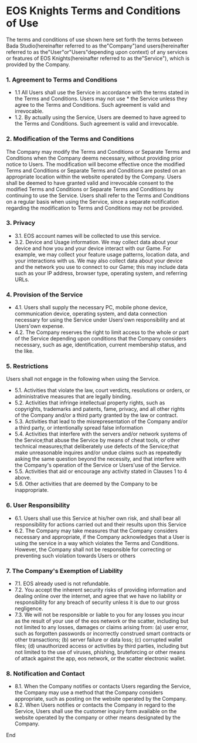 # EOS Knights Terms and Conditions of Use
The terms and conditions of use shown here set forth the terms between Bada Studio(hereinafter referred to as the"Company")and users(hereinafter referred to as the"User"or"Users"depending upon context) of any services or features of EOS Knights(hereinafter referred to as the"Service"), which is provided by the Company.

### 1. Agreement to Terms and Conditions
* 1.1 All Users shall use the Service in accordance with the terms stated in the Terms and Conditions. Users may not use * the Service unless they agree to the Terms and Conditions. Such agreement is valid and irrevocable.
* 1.2. By actually using the Service, Users are deemed to have agreed to the Terms and Conditions. Such agreement is valid and irrevocable.

### 2. Modification of the Terms and Conditions
The Company may modify the Terms and Conditions or Separate Terms and Conditions when the Company deems necessary, without providing prior notice to Users. The modification will become effective once the modified Terms and Conditions or Separate Terms and Conditions are posted on an appropriate location within the website operated by the Company. Users shall be deemed to have granted valid and irrevocable consent to the modified Terms and Conditions or Separate Terms and Conditions by continuing to use the Service. Users shall refer to the Terms and Conditions on a regular basis when using the Service, since a separate notification regarding the modification to Terms and Conditions may not be provided.

### 3. Privacy
* 3.1. EOS account names will be collected to use this service.
* 3.2. Device and Usage information. We may collect data about your device and how you and your device interact with our Game. For example, we may collect your feature usage patterns, location data, and your interactions with us. We may also collect data about your device and the network you use to connect to our Game; this may include data such as your IP address, browser type, operating system, and referring URLs.

### 4. Provision of the Service
* 4.1. Users shall supply the necessary PC, mobile phone device, communication device, operating system, and data connection necessary for using the Service under Users'own responsibility and at Users'own expense.
* 4.2. The Company reserves the right to limit access to the whole or part of the Service depending upon conditions that the Company considers necessary, such as age, identification, current membership status, and the like.

### 5. Restrictions
Users shall not engage in the following when using the Service.
* 5.1. Activities that violate the law, court verdicts, resolutions or orders, or administrative measures that are legally binding.
* 5.2.  Activities that infringe intellectual property rights, such as copyrights, trademarks and patents, fame, privacy, and all other rights of the Company and/or a third party granted by the law or contract.
* 5.3. Activities that lead to the misrepresentation of the Company and/or a third party, or intentionally spread false information
* 5.4.  Activities that interfere with the servers and/or network systems of the Service;that abuse the Service by means of cheat tools, or other technical measures;that deliberately use defects of the Service;that make unreasonable inquires and/or undue claims such as repeatedly asking the same question beyond the necessity, and that interfere with the Company's operation of the Service or Users'use of the Service.
* 5.5. Activities that aid or encourage any activity stated in Clauses 1 to 4 above.
* 5.6. Other activities that are deemed by the Company to be inappropriate.

### 6. User Responsibility
* 6.1. Users shall use this Service at his/her own risk, and shall bear all responsibility for actions carried out and their results upon this Service
* 6.2. The Company may take measures that the Company considers necessary and appropriate, if the Company acknowledges that a User is using the service in a way which violates the Terms and Conditions. However, the Company shall not be responsible for correcting or preventing such violation towards Users or others

### 7. The Company's Exemption of Liability
* 7.1. EOS already used is not refundable.
* 7.2. You accept the inherent security risks of providing information and dealing online over the internet, and agree that we have no liability or responsibility for any breach of security unless it is due to our gross negligence.
* 7.3. We will not be responsible or liable to you for any losses you incur as the result of your use of the eos network or the scatter, including but not limited to any losses, damages or claims arising from: (a) user error, such as forgotten passwords or incorrectly construed smart contracts or other transactions; (b) server failure or data loss; (c) corrupted wallet files; (d) unauthorized access or activities by third parties, including but not limited to the use of viruses, phishing, bruteforcing or other means of attack against the app, eos network, or the scatter electronic wallet.

### 8. Notification and Contact
* 8.1. When the Company notifies or contacts Users regarding the Service, the Company may use a method that the Company considers appropriate, such as posting on the website operated by the Company.
* 8.2. When Users notifies or contacts the Company in regard to the Service, Users shall use the customer inquiry form available on the website operated by the company or other means designated by the Company.


End